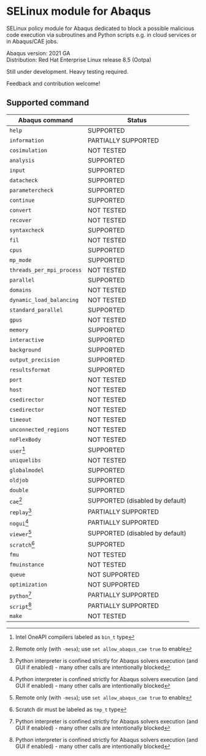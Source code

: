 # SELinux module for Abaqus
SELinux policy module for Abaqus dedicated to block a possible malicious code execution via subroutines and Python scripts e.g. in cloud services or in Abaqus/CAE jobs.

Abaqus version: 2021 GA<br />
Distribution: Red Hat Enterprise Linux release 8.5 (Ootpa)

Still under development. Heavy testing required.

Feedback and contribution welcome!

## Supported command

| Abaqus command    | Status               | 
|-------------------|----------------------|
|`help`             |SUPPORTED             |
|`information`      |PARTIALLY SUPPORTED   |
|`cosimulation`     |NOT TESTED            |
|`analysis`         |SUPPORTED             |
|`input`            |SUPPORTED             |
|`datacheck`        |SUPPORTED             |
|`parametercheck`   |SUPPORTED             |
|`continue`         |SUPPORTED             |
|`convert`          |NOT TESTED            |
|`recover`          |NOT TESTED            |
|`syntaxcheck`      |SUPPORTED             |
|`fil`              |NOT TESTED            |
|`cpus`             |SUPPORTED             |
|`mp_mode`          |SUPPORTED             |
|`threads_per_mpi_process`|NOT TESTED             |
|`parallel`         |SUPPORTED             |
|`domains`          |NOT TESTED            |
|`dynamic_load_balancing`|NOT TESTED            |
|`standard_parallel`|SUPPORTED             |
|`gpus`             |NOT TESTED            |
|`memory`           |SUPPORTED             |
|`interactive`      |SUPPORTED             |
|`background`       |SUPPORTED             |
|`output_precision` |SUPPORTED             |
|`resultsformat`    |SUPPORTED             |
|`port`             |NOT TESTED            |
|`host`             |NOT TESTED            |
|`csedirector`      |NOT TESTED            |
|`csedirector`      |NOT TESTED            |
|`timeout`          |NOT TESTED            |
|`unconnected_regions`|NOT TESTED            |
|`noFlexBody`       |NOT TESTED            |
|`user`[^1]         |SUPPORTED             |
|`uniquelibs`       |NOT TESTED            |
|`globalmodel`      |SUPPORTED             |
|`oldjob`           |SUPPORTED             |
|`double`           |SUPPORTED             |
|`cae`[^2]          |SUPPORTED (disabled by default) |
|`replay`[^4]       |PARTIALLY SUPPORTED   |
|`nogui`[^4]        |PARTIALLY SUPPORTED   |
|`viewer`[^2]       |SUPPORTED (disabled by default) |
|`scratch`[^3]      |SUPPORTED             |
|`fmu`              |NOT TESTED            |
|`fmuinstance`      |NOT TESTED            |
|`queue`            |NOT SUPPORTED         |
|`optimization`     |NOT SUPPORTED         |
|`python`[^4]       |PARTIALLY SUPPORTED   |
|`script`[^4]       |PARTIALLY SUPPORTED   |
|`make`             |NOT TESTED            |


[^1]: Intel OneAPI compilers labeled as `bin_t` type
[^2]: Remote only (with `-mesa`); use `set allow_abaqus_cae true` to enable 
[^3]: Scratch dir must be labeled as `tmp_t` type
[^4]: Python interpreter is confined strictly for Abaqus solvers execution (and GUI if enabled) - many other calls are intentionally blocked
